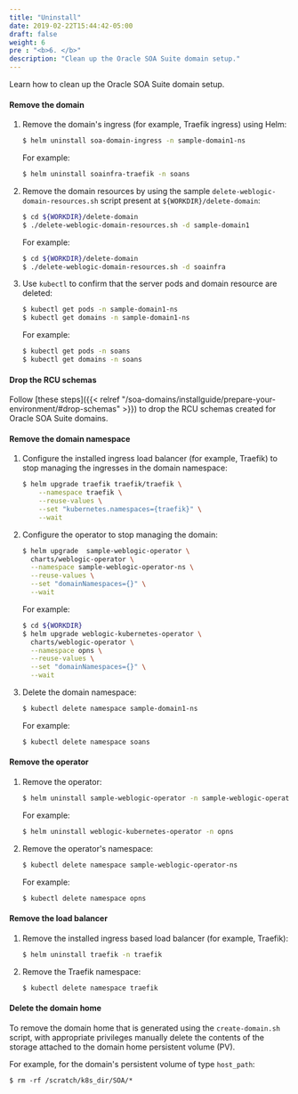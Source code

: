 ```yaml
---
title: "Uninstall"
date: 2019-02-22T15:44:42-05:00
draft: false
weight: 6
pre : "<b>6. </b>"
description: "Clean up the Oracle SOA Suite domain setup."
---
```


Learn how to clean up the Oracle SOA Suite domain setup.

#### Remove the domain

1.	Remove the domain's ingress (for example, Traefik ingress) using Helm:

    ```bash
    $ helm uninstall soa-domain-ingress -n sample-domain1-ns
    ```
    For example:
    ```bash
    $ helm uninstall soainfra-traefik -n soans
    ```


1.	Remove the domain resources by using the sample `delete-weblogic-domain-resources.sh` script present at `${WORKDIR}/delete-domain`:

    ```bash
	$ cd ${WORKDIR}/delete-domain
    $ ./delete-weblogic-domain-resources.sh -d sample-domain1
    ```
    For example:
    ```bash
	$ cd ${WORKDIR}/delete-domain
    $ ./delete-weblogic-domain-resources.sh -d soainfra
    ```

1.	Use `kubectl` to confirm that the server pods and domain resource are deleted:

    ```bash
    $ kubectl get pods -n sample-domain1-ns
    $ kubectl get domains -n sample-domain1-ns
    ```
    For example:
    ```bash
    $ kubectl get pods -n soans
    $ kubectl get domains -n soans
    ```

#### Drop the RCU schemas

Follow [these steps]({{< relref "/soa-domains/installguide/prepare-your-environment/#drop-schemas" >}}) to drop the RCU schemas created for Oracle SOA Suite domains.

#### Remove the domain namespace

1.	Configure the installed ingress load balancer (for example, Traefik) to stop managing the ingresses in the domain namespace:

    ```bash
    $ helm upgrade traefik traefik/traefik \
        --namespace traefik \
        --reuse-values \
        --set "kubernetes.namespaces={traefik}" \
        --wait
    ```

1.	Configure the operator to stop managing the domain:

    ```bash
    $ helm upgrade  sample-weblogic-operator \
      charts/weblogic-operator \
      --namespace sample-weblogic-operator-ns \
      --reuse-values \
      --set "domainNamespaces={}" \
      --wait
    ```
    For example:
    ```bash
	$ cd ${WORKDIR}
    $ helm upgrade weblogic-kubernetes-operator \
      charts/weblogic-operator \
      --namespace opns \
      --reuse-values \
      --set "domainNamespaces={}" \
      --wait
    ```
1.	Delete the domain namespace:

    ```bash
    $ kubectl delete namespace sample-domain1-ns
    ```
    For example:
    ```bash
    $ kubectl delete namespace soans
    ```

#### Remove the operator

1.	Remove the operator:

    ```bash
    $ helm uninstall sample-weblogic-operator -n sample-weblogic-operator-ns
    ```
    For example:
    ```bash
    $ helm uninstall weblogic-kubernetes-operator -n opns
    ```

1.	Remove the operator's namespace:

    ```bash
    $ kubectl delete namespace sample-weblogic-operator-ns
    ```
    For example:
    ```bash
    $ kubectl delete namespace opns
    ```

#### Remove the load balancer

1.	Remove the installed ingress based load balancer (for example, Traefik):

    ```bash
    $ helm uninstall traefik -n traefik
    ```

1.	Remove the Traefik namespace:

    ```bash
    $ kubectl delete namespace traefik
    ```

#### Delete the domain home

To remove the domain home that is generated using the `create-domain.sh` script, with appropriate privileges manually delete the contents of the storage attached to the domain home persistent volume (PV).

For example, for the domain's persistent volume of type `host_path`:
```
$ rm -rf /scratch/k8s_dir/SOA/*
```
